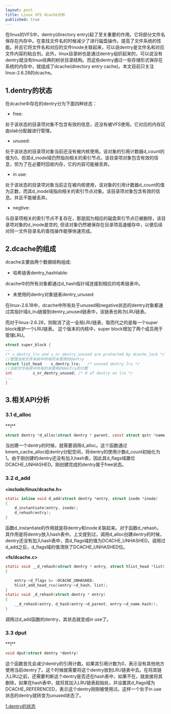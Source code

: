 ```yaml
---
layout: post
title: Linux VFS dcache分析
published: true
---
```


在linux的VFS中，dentry(directory entry)起了至关重要的作用。它将部分文件名保存在内存中。在查找文件名的时候减少了进行磁盘操作。提高了文件系统的性能。并且它将文件名和对应的文件inode关联起来，可以说dentry是文件名和对应文件内容的粘合剂。此外，linux目录树也是通过dentry组织起来的，可以说没有dentry就没有linux经典的树状目录结构。而这些dentry通过一些存储形式保存在系统的内存中，就组成了dcache(directory entry cache)。本文目前只关注linux-2.6.28的dcache。
<h2 id="1">1.dentry的状态</h2>
在dcache中存在的dentry分为下面四种状态：

- free:

处于该状态的目录项对象不包含有效的信息，还没有被VFS使用。它对应的内存区由slab分配器进行管理。

- unused:

处于该状态的目录项对象当前还没有被内核使用。该对象的引用计数器d\_count的值为0。但其d\_inode域仍然指向相关的索引节点。该目录项对象包含有效的信息，但为了在必要时回收内存，它的内容可能被丢弃。
      
- in use:

处于该状态的目录项对象当前正在被内核使用，该对象的引用计数器d\_count的值为正数，而其d\_inode域指向相关的索引节点对象。该目录项对象包含有效的信息。并且不能被丢弃。

- negtive:

与目录项相关的索引节点不复存在，那是因为相应的磁盘索引节点已被删除，该目录项对象的d\_inode是空的, 但该对象仍然被保存在目录项高速缓存中，以便后续对同一文件目录名的查找操作能够快速完成。

<h2 id="2">2.dcache的组成</h2>
dcache主要由两个数据结构组成:

- 哈希链表dentry_hashtable:

dcache中的所有对象都通过d\_hash指针域连接到相应的哈希链表中。

- 未使用的dentry对象链表dentry\_unused:

在linux-2.6.18中，dcache中所有处于unused和negative状态的dentry对象都通过其指针域d\_lru链接到dentry\_unused链表中，该链表也称为LRU链表。


而对于linux-2.6.28，则取消了这一全局LRU链表，取而代之的是每一个super block维护一个LRU链表。
这个版本的内核中，super block增加了两个成员用于管理LRU。

```c
struct super_block {
...
/* s_dentry_lru and s_nr_dentry_unused are protected by dcache_lock */
//管理当前文件系统中所有的未使用的dentry
struct list_head	s_dentry_lru;	/* unused dentry lru */
//当前文件系统中所有的未使用的dentry的计数
int			s_nr_dentry_unused;	/* # of dentry on lru */
...
}
```

<h2 id="3">3.相关API分析</h2>
<h3 id="3.1">3.1 d_alloc</h3>
**\<fs/dcache.c>**

```c
struct dentry *d_alloc(struct dentry * parent, const struct qstr *name)
```
当创建一个dentry的时候，就需要调用d\_alloc。这个函数通过kmem\_cache\_alloc给dentry分配空间，将dentry的使用计数d\_count初始化为1。由于刚创建的dentry还没有加入hash表，因此其d\_flags域置位DCACHE_UNHASHED。刚创建完成的dentry属于free状态。

<h3 id="3.2">3.2 d_add</h3>

**\<include/linux/dcache.h>**

```c
static inline void d_add(struct dentry *entry, struct inode *inode)
{
	d_instantiate(entry, inode);
	d_rehash(entry);
}
```
函数d\_instantiate的作用就是将dentry和inode关联起来。对于函数d\_rehash，
其作用是将dentry放入hash表中。上文提到过，调用d\_alloc创建dentry的时候，dentry还没有加入hash表中，其d\_flags域的值为DCACHE\_UNHASHED。调用过d\_add之后，d\_flags域的值清除了DCACHE\_UNHASHED位。

**\<fs/dcache.c>**

```c
static void __d_rehash(struct dentry * entry, struct hlist_head *list)
{

 	entry->d_flags &= ~DCACHE_UNHASHED;
 	hlist_add_head_rcu(&entry->d_hash, list);
}
static void _d_rehash(struct dentry * entry)
{
	__d_rehash(entry, d_hash(entry->d_parent, entry->d_name.hash));
}
```
调用过d\_add函数的dentry，其状态就变成in use了。
<h3 id="3.3">3.3 dput</h3>
**\<fs/dcache.c>**

```c
void dput(struct dentry *dentry)
```
这个函数首先会减少dentry的引用计数。如果其引用计数为0，表示没有其他地方使用当前dentry了。这个时候就需要将这个dentry放到LRU链表中去。在将其链入LRU之前，还需要判断这个dentry是否还在hash表中，如果不在，就直接将其删除，如果在hash表中，就将其加入LRU链表起始处，并设置其d\_flags域为DCACHE_REFERENCED，表示这个dentry刚刚被使用过。这样一个处于in use状态的dentry就转变为unused状态了。

[1.dentry的状态](#1)
